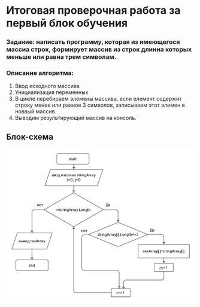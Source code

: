 # Итоговая проверочная работа за первый блок обучения
### Задание: написать программу, которая из имеющегося массиа строк, формирует массив из строк длинна которых меньше или равна трем символам.  
   
### Описание алгоритма: 
1. Ввод исходного массива
2. Унициализация переменных
3. В цикле перебираем элемены массива,  если елемент содержит строку менее или равное 3 символов, записываем этот элемен в новвый массив.
4. Выводим результирующий массив на консоль.

## Блок-схема
![block_diagram](block_diagram.jpg)